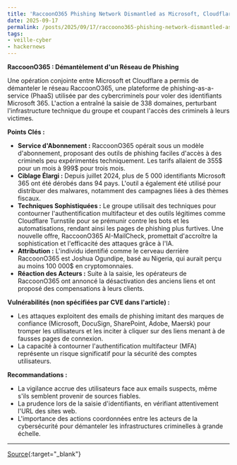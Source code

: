 ```yaml
---
title: 'RaccoonO365 Phishing Network Dismantled as Microsoft, Cloudflare Take Down 338 Domains'
date: 2025-09-17
permalink: /posts/2025/09/17/raccoono365-phishing-network-dismantled-as-microsoft-cloudflare-take-down-338-domains/
tags:
- veille-cyber
- hackernews
---
```

**RaccoonO365 : Démantèlement d'un Réseau de Phishing**

Une opération conjointe entre Microsoft et Cloudflare a permis de démanteler le réseau RaccoonO365, une plateforme de phishing-as-a-service (PhaaS) utilisée par des cybercriminels pour voler des identifiants Microsoft 365. L'action a entraîné la saisie de 338 domaines, perturbant l'infrastructure technique du groupe et coupant l'accès des criminels à leurs victimes.

**Points Clés :**

*   **Service d'Abonnement :** RaccoonO365 opérait sous un modèle d'abonnement, proposant des outils de phishing faciles d'accès à des criminels peu expérimentés techniquement. Les tarifs allaient de 355$ pour un mois à 999$ pour trois mois.
*   **Ciblage Élargi :** Depuis juillet 2024, plus de 5 000 identifiants Microsoft 365 ont été dérobés dans 94 pays. L'outil a également été utilisé pour distribuer des malwares, notamment des campagnes liées à des thèmes fiscaux.
*   **Techniques Sophistiquées :** Le groupe utilisait des techniques pour contourner l'authentification multifacteur et des outils légitimes comme Cloudflare Turnstile pour se prémunir contre les bots et les automatisations, rendant ainsi les pages de phishing plus furtives. Une nouvelle offre, RaccoonO365 AI-MailCheck, promettait d'accroître la sophistication et l'efficacité des attaques grâce à l'IA.
*   **Attribution :** L'individu identifié comme le cerveau derrière RaccoonO365 est Joshua Ogundipe, basé au Nigeria, qui aurait perçu au moins 100 000$ en cryptomonnaies.
*   **Réaction des Acteurs :** Suite à la saisie, les opérateurs de RaccoonO365 ont annoncé la désactivation des anciens liens et ont proposé des compensations à leurs clients.

**Vulnérabilités (non spécifiées par CVE dans l'article) :**

*   Les attaques exploitent des emails de phishing imitant des marques de confiance (Microsoft, DocuSign, SharePoint, Adobe, Maersk) pour tromper les utilisateurs et les inciter à cliquer sur des liens menant à de fausses pages de connexion.
*   La capacité à contourner l'authentification multifacteur (MFA) représente un risque significatif pour la sécurité des comptes utilisateurs.

**Recommandations :**

*   La vigilance accrue des utilisateurs face aux emails suspects, même s'ils semblent provenir de sources fiables.
*   La prudence lors de la saisie d'identifiants, en vérifiant attentivement l'URL des sites web.
*   L'importance des actions coordonnées entre les acteurs de la cybersécurité pour démanteler les infrastructures criminelles à grande échelle.

---
[Source](https://thehackernews.com/2025/09/raccoono365-phishing-network-shut-down.html){:target="_blank"}
